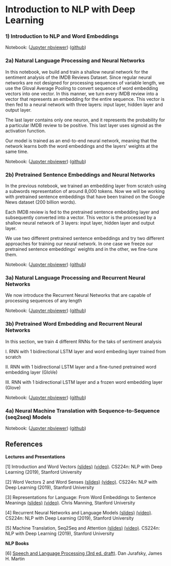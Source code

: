 Introduction to NLP with Deep Learning
======================================

### 1) Introduction to NLP and Word Embeddings

Notebook:
([Jupyter nbviewer](https://nbviewer.jupyter.org/github/ccarpenterg/introNLP/blob/master/01a_intro_NLP_and_word_embeddings.ipynb))
([github](https://github.com/ccarpenterg/introNLP/blob/master/01a_intro_NLP_and_word_embeddings.ipynb))

### 2a) Natural Language Processing and Neural Networks

In this notebook, we build and train a shallow neural network for the sentiment analysis of the IMDB Reviews Dataset. Since regular neural networks are not designed for processing sequences of variable length, we use the Gloval Average Pooling to convert sequence of word embedding vectors into one vector. In this manner, we turn every IMDB review into a vector that represents an embedding for the entire sequence. This vector is then fed to a neural network with three layers: input layer, hidden layer and output layer.

The last layer contains only one neuron, and it represents the probability for a particular IMDB review to be positive. This last layer uses sigmoid as the activation function.

Our model is trained as an end-to-end neural network, meaning that the network learns both the word embeddings and the layers' weights at the same time.

Notebook:
([Jupyter nbviewer](https://nbviewer.jupyter.org/github/ccarpenterg/introNLP/blob/master/02a_NLP_and_neural_networks.ipynb))
([github](https://github.com/ccarpenterg/introNLP/blob/master/02a_NLP_and_neural_networks.ipynb))

### 2b) Pretrained Sentence Embeddings and Neural Networks

In the previous notebook, we trained an embedding layer from scratch using a subwords representation of around 8,000 tokens. Now we will be working with pretrained sentence embeddings that have been trained on the Google News dataset (200 billion words).

Each IMDB review is fed to the pretrained sentence embedding layer and subsequently converted into a vector. This vector is the processed by a shallow neural network of 3 layers: input layer, hidden layer and output layer.

We use two different pretrained sentence embeddings and try two different approaches for training our neural network. In one case we freeze our pretrained sentence embeddings' weights and in the other, we fine-tune them.

Notebook:
([Jupyter nbviewer](https://nbviewer.jupyter.org/github/ccarpenterg/introNLP/blob/master/02b_NLP_and_neural_networks.ipynb))
([github](https://github.com/ccarpenterg/introNLP/blob/master/02b_NLP_and_neural_networks.ipynb))

### 3a) Natural Language Processing and Recurrent Neural Networks

We now introduce the Recurrent Neural Networks that are capable of processing sequences of any length

Notebook:
([Jupyter nbviewer](https://nbviewer.jupyter.org/github/ccarpenterg/introNLP/blob/master/03a_NLP_and_recurrent_neural_networks.ipynb))
([github](https://github.com/ccarpenterg/introNLP/blob/master/03a_NLP_and_recurrent_neural_networks.ipynb))

### 3b) Pretrained Word Embedding and Recurrent Neural Networks

In this section, we train 4 different RNNs for the taks of sentiment analysis

I. RNN with 1 bidirectional LSTM layer and word embeding layer trained from scratch

II. RNN with 1 bidirectional LSTM layer and a fine-tuned pretrained word embedding layer (GloVe)

III. RNN with 1 bidirectional LSTM layer and a frozen word embedding layer (Glove)

Notebook:
([Jupyter nbviewer](https://nbviewer.jupyter.org/github/ccarpenterg/introNLP/blob/master/03b_NLP_and_recurrent_neural_networks.ipynb))
([github](https://github.com/ccarpenterg/introNLP/blob/master/03b_NLP_and_recurrent_neural_networks.ipynb))

### 4a) Neural Machine Translation with Sequence-to-Sequence (seq2seq) Models

Notebook:
([Jupyter nbviewer](https://nbviewer.jupyter.org/github/ccarpenterg/introNLP/blob/master/04a_NLP_and_sequence_to_sequence_RNNs.ipynb))
([github](https://github.com/ccarpenterg/introNLP/blob/master/04a_NLP_and_sequence_to_sequence_RNNs.ipynb))

## References

**Lectures and Presentations**

[1] Introduction and Word Vectors [(slides)](https://web.stanford.edu/class/archive/cs/cs224n/cs224n.1194/slides/cs224n-2019-lecture01-wordvecs1.pdf) [(video)](https://youtu.be/8rXD5-xhemo). CS224n: NLP with Deep Learning (2019), Stanford University

[2] Word Vectors 2 and Word Senses [(slides)](https://web.stanford.edu/class/archive/cs/cs224n/cs224n.1194/slides/cs224n-2019-lecture02-wordvecs2.pdf) [(video)](https://web.stanford.edu/class/archive/cs/cs224n/cs224n.1194/readings/cs224n-2019-notes02-wordvecs2.pdf). CS224n: NLP with Deep Learning (2019), Stanford University

[3] Representations for Language: From Word Embeddings to Sentence Meanings [(slides)](https://simons.berkeley.edu/sites/default/files/docs/6449/christophermanning.pdf) [(video)](https://www.youtube.com/watch?v=nFCxTtBqF5U). Chris Manning, Stanford University

[4] Recurrent Neural Networks and Language Models [(slides)](http://web.stanford.edu/class/cs224n/slides/cs224n-2020-lecture06-rnnlm.pdf) [(video)](https://youtu.be/iWea12EAu6U). CS224n: NLP with Deep Learning (2019), Stanford University

[5] Machine Translation, Seq2Seq and Attention [(slides)](https://web.stanford.edu/class/archive/cs/cs224n/cs224n.1194/slides/cs224n-2019-lecture08-nmt.pdf) [(video)](https://youtu.be/XXtpJxZBa2c). CS224n: NLP with Deep Learning (2019), Stanford University

**NLP Books**

[6] [Speech and Language Processing (3rd ed. draft)](https://web.stanford.edu/~jurafsky/slp3/). Dan Jurafsky, James H. Martin

